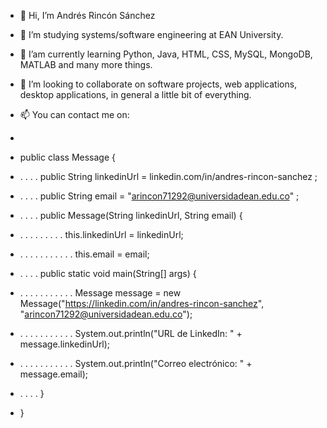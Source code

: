 - 👋 Hi, I’m Andrés Rincón Sánchez
- 👀 I’m studying systems/software engineering at EAN University.
- 🌱 I’am currently learning Python, Java, HTML, CSS, MySQL, MongoDB, MATLAB and many more things.
- 💞️ I’m looking to collaborate on software projects, web applications, desktop applications, in general a little bit of everything.
- 📫 You can contact me on:
- 
- public class Message {
- . . . . public String linkedinUrl = linkedin.com/in/andres-rincon-sanchez ;
- . . . . public String email = "arincon71292@universidadean.edu.co" ;

- . . . . public Message(String linkedinUrl, String email) {
- . . . . . . . . . this.linkedinUrl = linkedinUrl;
- . . . . . . . . . . . this.email = email;
- . . . . public static void main(String[] args) {
- . . . . . . . . . . . Message message = new Message("https://linkedin.com/in/andres-rincon-sanchez", "arincon71292@universidadean.edu.co");
- . . . . . . . . . . . System.out.println("URL de LinkedIn: " + message.linkedinUrl);
- . . . . . . . . . . . System.out.println("Correo electrónico: " + message.email);
- . . . . }
- }
<!---
Andres-RS-1/Andres-RS-1 is a ✨ special ✨ repository because its `README.md` (this file) appears on your GitHub profile.
You can click the Preview link to take a look at your changes.
--->
